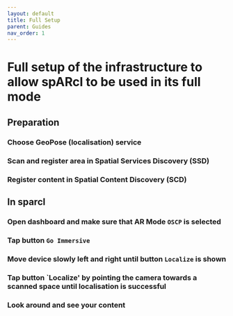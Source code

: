 ```yaml
---
layout: default
title: Full Setup
parent: Guides
nav_order: 1
---
```


# Full setup of the infrastructure to allow spARcl to be used in its full mode

## Preparation
### Choose GeoPose (localisation) service


### Scan and register area in Spatial Services Discovery (SSD)

### Register content in Spatial Content Discovery (SCD)


## In sparcl
### Open dashboard and make sure that AR Mode `OSCP` is selected

### Tap button `Go Immersive`

### Move device slowly left and right until button `Localize` is shown

### Tap button `Localize' by pointing the camera towards a scanned space until localisation is successful

### Look around and see your content
